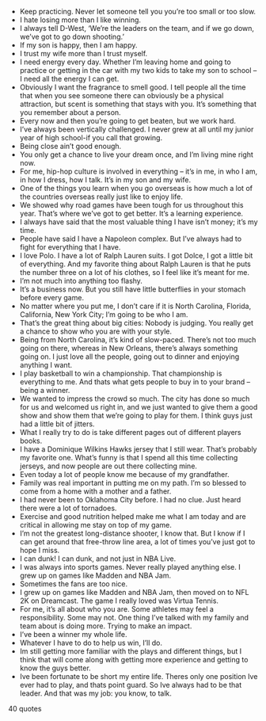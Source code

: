  - Keep practicing. Never let someone tell you you’re too small or too slow.
 - I hate losing more than I like winning.
 - I always tell D-West, ‘We’re the leaders on the team, and if we go down, we’ve got to go down shooting.’
 - If my son is happy, then I am happy.
 - I trust my wife more than I trust myself.
 - I need energy every day. Whether I’m leaving home and going to practice or getting in the car with my two kids to take my son to school – I need all the energy I can get.
 - Obviously I want the fragrance to smell good. I tell people all the time that when you see someone there can obviously be a physical attraction, but scent is something that stays with you. It’s something that you remember about a person.
 - Every now and then you’re going to get beaten, but we work hard.
 - I’ve always been vertically challenged. I never grew at all until my junior year of high school-if you call that growing.
 - Being close ain’t good enough.
 - You only get a chance to live your dream once, and I’m living mine right now.
 - For me, hip-hop culture is involved in everything – it’s in me, in who I am, in how I dress, how I talk. It’s in my son and my wife.
 - One of the things you learn when you go overseas is how much a lot of the countries overseas really just like to enjoy life.
 - We showed why road games have been tough for us throughout this year. That’s where we’ve got to get better. It’s a learning experience.
 - I always have said that the most valuable thing I have isn’t money; it’s my time.
 - People have said I have a Napoleon complex. But I’ve always had to fight for everything that I have.
 - I love Polo. I have a lot of Ralph Lauren suits. I got Dolce, I got a little bit of everything. And my favorite thing about Ralph Lauren is that he puts the number three on a lot of his clothes, so I feel like it’s meant for me.
 - I’m not much into anything too flashy.
 - It’s a business now. But you still have little butterflies in your stomach before every game.
 - No matter where you put me, I don’t care if it is North Carolina, Florida, California, New York City; I’m going to be who I am.
 - That’s the great thing about big cities: Nobody is judging. You really get a chance to show who you are with your style.
 - Being from North Carolina, it’s kind of slow-paced. There’s not too much going on there, whereas in New Orleans, there’s always something going on. I just love all the people, going out to dinner and enjoying anything I want.
 - I play basketball to win a championship. That championship is everything to me. And thats what gets people to buy in to your brand – being a winner.
 - We wanted to impress the crowd so much. The city has done so much for us and welcomed us right in, and we just wanted to give them a good show and show them that we’re going to play for them. I think guys just had a little bit of jitters.
 - What I really try to do is take different pages out of different players books.
 - I have a Dominique Wilkins Hawks jersey that I still wear. That’s probably my favorite one. What’s funny is that I spend all this time collecting jerseys, and now people are out there collecting mine.
 - Even today a lot of people know me because of my grandfather.
 - Family was real important in putting me on my path. I’m so blessed to come from a home with a mother and a father.
 - I had never been to Oklahoma City before. I had no clue. Just heard there were a lot of tornadoes.
 - Exercise and good nutrition helped make me what I am today and are critical in allowing me stay on top of my game.
 - I’m not the greatest long-distance shooter, I know that. But I know if I can get around that free-throw line area, a lot of times you’ve just got to hope I miss.
 - I can dunk! I can dunk, and not just in NBA Live.
 - I was always into sports games. Never really played anything else. I grew up on games like Madden and NBA Jam.
 - Sometimes the fans are too nice.
 - I grew up on games like Madden and NBA Jam, then moved on to NFL 2K on Dreamcast. The game I really loved was Virtua Tennis.
 - For me, it’s all about who you are. Some athletes may feel a responsibility. Some may not. One thing I’ve talked with my family and team about is doing more. Trying to make an impact.
 - I’ve been a winner my whole life.
 - Whatever I have to do to help us win, I’ll do.
 - Im still getting more familiar with the plays and different things, but I think that will come along with getting more experience and getting to know the guys better.
 - Ive been fortunate to be short my entire life. Theres only one position Ive ever had to play, and thats point guard. So Ive always had to be that leader. And that was my job: you know, to talk.

40 quotes